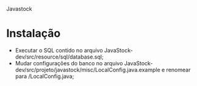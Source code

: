 Javastock

# Instalação
- Executar o SQL contido no arquivo JavaStock-dev/src/resource/sql/database.sql;
- Mudar configurações do banco no arquivo JavaStock-dev/src/projeto/javastock/misc/LocalConfig.java.example e renomear para /LocalConfig.java;
